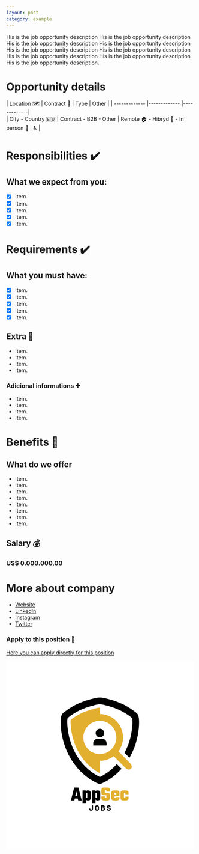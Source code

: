 ```yaml
---
layout: post
category: example
---
```


His is the job opportunity description His is the job opportunity description His is the job opportunity description His is the job opportunity description His is the job opportunity description His is the job opportunity description His is the job opportunity description His is the job opportunity description His is the job opportunity description.

# Opportunity details

| Location :world_map: | Contract :memo: | Type        | Other |
| -------------   |------------- |-------------|      
| City - Country :eu:  | Contract - B2B - Other | Remote :house: - Hibryd :office: - In person :pushpin: | :wheelchair: |

# Responsibilities :heavy_check_mark:
## What we expect from you:

- [x] Item.
- [x] Item.
- [x] Item.
- [x] Item.
- [x] Item.

# Requirements :heavy_check_mark:
## What you must have:

- [x] Item.
- [x] Item.
- [x] Item.
- [x] Item.
- [x] Item.

## Extra :smiling_face_with_three_hearts:

- Item.
- Item.
- Item.
- Item.

### Adicional informations :heavy_plus_sign:

- Item.
- Item.
- Item.
- Item.

# Benefits :briefcase:
## What do we offer

- Item.
- Item.
- Item.
- Item.
- Item.
- Item.
- Item.
- Item.

## Salary :moneybag:
### US$ 0.000.000,00

# More about company

- [Website](http://appsec.job)
- [LinkedIn](http://appsec.job)
- [Instagram](http://appsec.job)
- [Twitter](http://appsec.job)

### Apply to this position :love_letter:

[Here you can apply directly for this position](http://appsec.jobs)

![Company Logo](/logo.png)